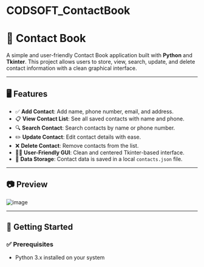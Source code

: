 # CODSOFT_ContactBook
# 📒 Contact Book

A simple and user-friendly Contact Book application built with **Python** and **Tkinter**. This project allows users to store, view, search, update, and delete contact information with a clean graphical interface.

---

## 🖥️ Features

- ✅ **Add Contact**: Add name, phone number, email, and address.
- 📋 **View Contact List**: See all saved contacts with name and phone.
- 🔍 **Search Contact**: Search contacts by name or phone number.
- ✏️ **Update Contact**: Edit contact details with ease.
- ❌ **Delete Contact**: Remove contacts from the list.
- 🧑‍💻 **User-Friendly GUI**: Clean and centered Tkinter-based interface.
- 💾 **Data Storage**: Contact data is saved in a local `contacts.json` file.

---

## 📷 Preview

![image](https://github.com/user-attachments/assets/f2c44612-c6ad-4594-9c4d-fd3845b21db4)


---

## 🚀 Getting Started

### ✅ Prerequisites

- Python 3.x installed on your system
